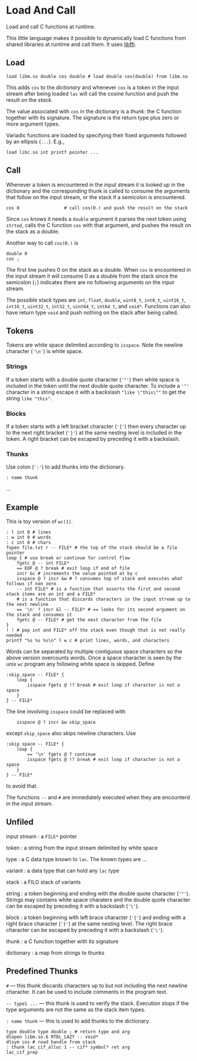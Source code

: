 # Load And Call

Load and call C functions at runtime.

This little language makes it possible to dynamically load C
functions from shared libraries at runtime and call them. It
uses [libffi](https://github.com/libffi/libffi).

## Load

```
load libm.so double cos double # load double cos(double) from libm.so
```
This adds `cos` to the _dictionary_ and whenever `cos` is a token in the
input stream after being loaded `lac` will call the cosine function and
push the result on the _stack_.

The value associated with `cos` in the dictionary is a _thunk_: the C
function together with its signature. The signature is the return type
plus zero or more argument types.

Variadic functions are loaded by specifying their fixed arguments followed
by an ellipsis (`...`). E.g.,
```
load libc.so int printf pointer ...
```

## Call

Whenever a token is encountered in the input stream it is
looked up in the dictionary and the corresponding thunk is called to
consume the arguments that follow on the input stream, or the stack if a semicolon is encountered.

```
cos 0                 # call cos(0.) and push the result on the stack
```
Since `cos` knows it needs a `double` argument it parses the next token
using `strtod`, calls the C function `cos` with that argument, and pushes
the result on the stack as a double.

Another way to call `cos(0.)` is
```
double 0
cos ;
```
The first line pushes 0 on the stack as a double. When `cos` is encountered in the input
stream it will consume 0 as a double from the stack since the semicolon (`;`)
indicates there are no following arguments on the input stream. 

The possible stack types are `int`, `float`, `double`, `uint8_t`, `int8_t`, `uint16_t`, `int16_t`,
`uint32_t`, `int32_t`, `uint64_t`, `int64_t`, and `void*`. Functions can also have
return type `void` and push nothing on the stack after being called.

## Tokens

Tokens are white space delimited according to `isspace`. Note the newline character (`'\n'`) is white space.

### Strings

If a token starts with a double quote character (`'"'`) then white
space is included in the token until the next double quote character.
To include a `'"'` character in a string escape it with a backslash
`"like \"this\""` to get the string `like "this"`.

### Blocks

If a token starts with a left bracket character (`'{'`) then every character up to the
next right bracket (`'}'`) at the same nesting level is included in the token.
A right bracket can be escaped by preceding it with a backslash.

### Thunks

Use colon (`':'`) to add thunks into the dictionary.
```
: name thunk
```
...

## Example

This is toy version of `wc(1)`.

```
: l int 0 # lines
: w int 0 # words
: c int 0 # chars
fopen file.txt r -- FILE* # the top of the stack should be a file pointer
loop { # use break or continue for control flow
	fgetc @ -- int FILE*
	== EOF @ ? break # exit loop if end of file
	incr &c # increments the value pointed at by c
	isspace @ ? incr &w # ? consumes top of stack and executes what follows if non zero
	-- int FILE* # is a function that asserts the first and second stack items are an int and a FILE*
	# is a function that discards characters in the input stream up to the next newline
	== '\n' ? incr &l -- FILE* # == looks for its second argument on the stack and consumes it
	fgetc @ -- FILE* # get the next character from the file
}
! ! # pop int and FILE* off the stack even though that is not really needed
printf "%s %s %s\n" l w c # print lines, words, and characters
```
Words can be separated by multiple contiguous space characters so the above version overcounts words.
Once a space character is seen by the unix `wc` program any following white space is skipped. Define
```
:skip_space -- FILE* {
	loop {
		isspace fgets @ !? break # exit loop if character is not a space
	}
} -- FILE*
```
The line involving `isspace` could be replaced with
```
	isspace @ ? incr &w skip_space
```
except `skip_space` also skips newline characters. Use
```
:skip_space -- FILE* {
	loop {
		== '\n' fgets @ ? continue
		isspace fgets @ !? break # exit loop if character is not a space
	}
} -- FILE*
```
to avoid that.

The functions `--` and `#` are immediately executed when they are encounterd in the input stream.

## Unfiled

input stream
: a `FILE*` pointer

token
: a string from the input stream delimited by white space

type
: a C data type known to `lac`. The known types are ...

variant
: a data type that can hold any `lac` type

stack
: a FILO stack of variants

string
: a token beginning and ending with the double quote character (`'"'`).
Strings may contains white space charaters and the double quote
character can be escaped by preceding it with a backslash (`'\'`).

block
: a token beginning with left brace character (`'{'`) and ending
with a right brace character (`'}'`) at the same nesting level.  The right
brace character can be escaped by preceding it with a backslash (`'\'`).

thunk
: a C function together with its signature

dictionary
: a map from strings to thunks

## Predefined Thunks

`#` &mdash; this thunk discards characters up to but not including the next
newline character. It can be used to include comments in the program text.

`-- type1 ...` &mdash; this thunk is used to verify the stack.  Execution
stops if the type arguments are not the same as the stack item types.

`: name thunk` &mdash;  this is used to add thunks to the dictionary.

```
type double type double ; # return type and arg
dlopen libm.so.6 RTDL_LAZY -- void*
dlsym cos # read handle from stack
: thunk lac_cif_alloc 1 -- cif* symbol* ret arg
lac_cif_prep 
```
